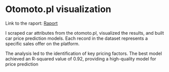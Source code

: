 # Otomoto.pl visualization

Link to the raport: <a href="https://andrii-zapukhlyi.github.io/otomoto_visualization/r_project.html">Raport</a>

I scraped car attributes from the otomoto.pl, visualized the results, and built car price prediction models. Each record in the dataset represents a specific sales offer on the platform. <br>

The analysis led to the identification of key pricing factors. The best model achieved an R-squared value of 0.92, providing a high-quality model for price prediction <br>
